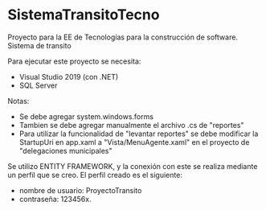 # SistemaTransitoTecno
Proyecto para la EE de Tecnologías para la construcción de software. Sistema de transito

Para ejecutar este proyecto se necesita:
- Visual Studio 2019 (con .NET)
- SQL Server

Notas:
- Se debe agregar system.windows.forms
- Tambien se debe agregar manualmente el archivo .cs de "reportes"
- Para utilizar la funcionalidad de "levantar reportes" se debe modificar la StartupUri en app.xaml a "Vista/MenuAgente.xaml" en el proyecto de "delegaciones municipales"

Se utilizo ENTITY FRAMEWORK, y la conexión con este se realiza mediante un perfil que se creo. El perfil creado es el siguiente:
- nombre de usuario: ProyectoTransito
- contraseña: 123456x.
